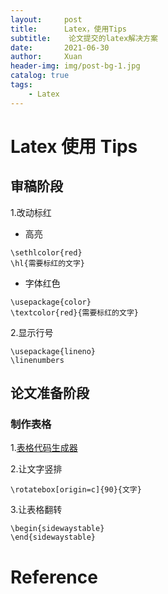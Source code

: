 ```yaml
---
layout:     post
title:      Latex，使用Tips
subtitle:    论文提交的latex解决方案
date:       2021-06-30
author:     Xuan
header-img: img/post-bg-1.jpg
catalog: true
tags:
    - Latex 
---
```


# Latex 使用 Tips

## 审稿阶段

1.改动标红 
- 高亮 
```
\sethlcolor{red} 
\hl{需要标红的文字}
```
- 字体红色 
```
\usepackage{color} 
\textcolor{red}{需要标红的文字}
```

2.显示行号
```
\usepackage{lineno}
\linenumbers
```


## 论文准备阶段
### 制作表格
1.[表格代码生成器](https://www.tablesgenerator.com/)

2.让文字竖排
```
\rotatebox[origin=c]{90}{文字}
```

3.让表格翻转
```
\begin{sidewaystable}
\end{sidewaystable}
```


# Reference


